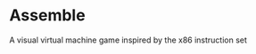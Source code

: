 Assemble
===============================================================================
A visual virtual machine game inspired by the x86 instruction set


